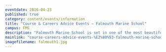 ```yaml
---
eventdate: 2016-04-23
published: true
category: content/events/information
title: "Course & Careers Advice Events – Falmouth Marine School"
campus: FMS
description: "Falmouth Marine School is set in one of the most beautiful coastal regions in the UK, where you..."
mainlink: "course-careers-advice-events-%E2%80%93-falmouth-marine-school-1"
imagefilename: falmouth1.jpg
---
```

